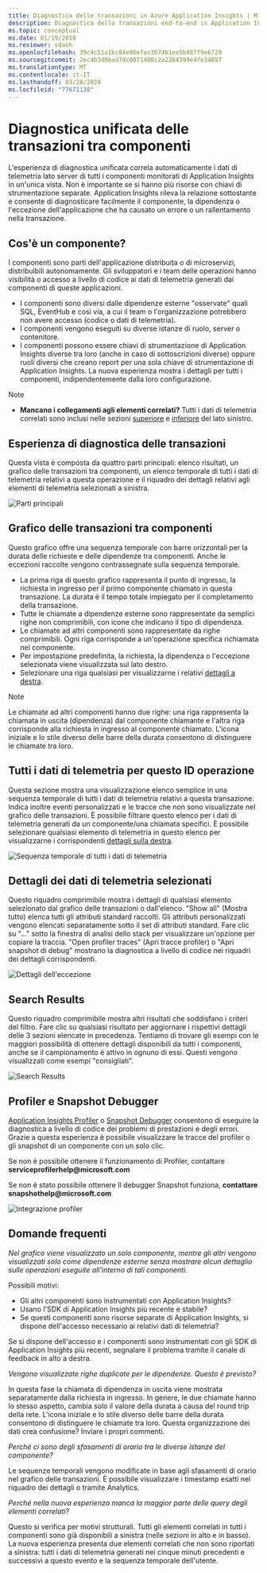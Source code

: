 ```yaml
---
title: Diagnostica delle transazioni in Azure Application Insights | Microsoft Docs
description: Diagnostica della transazioni end-to-end in Application Insights
ms.topic: conceptual
ms.date: 01/19/2018
ms.reviewer: sdash
ms.openlocfilehash: 39c4c51a1bc84e06efac3674b1ee5b487f9e6729
ms.sourcegitcommit: 2ec4b3d0bad7dc0071400c2a2264399e4fe34897
ms.translationtype: MT
ms.contentlocale: it-IT
ms.lasthandoff: 03/28/2020
ms.locfileid: "77671138"
---
```

# <a name="unified-cross-component-transaction-diagnostics"></a>Diagnostica unificata delle transazioni tra componenti

L'esperienza di diagnostica unificata correla automaticamente i dati di telemetria lato server di tutti i componenti monitorati di Application Insights in un'unica vista. Non è importante se si hanno più risorse con chiavi di strumentazione separate. Application Insights rileva la relazione sottostante e consente di diagnosticare facilmente il componente, la dipendenza o l'eccezione dell'applicazione che ha causato un errore o un rallentamento nella transazione.

## <a name="what-is-a-component"></a>Cos'è un componente?

I componenti sono parti dell'applicazione distribuita o di microservizi, distribuibili autonomamente. Gli sviluppatori e i team delle operazioni hanno visibilità o accesso a livello di codice ai dati di telemetria generati dai componenti di queste applicazioni.

* I componenti sono diversi dalle dipendenze esterne "osservate" quali SQL, EventHub e così via, a cui il team o l'organizzazione potrebbero non avere accesso (codice o dati di telemetria).
* I componenti vengono eseguiti su diverse istanze di ruolo, server o contenitore.
* I componenti possono essere chiavi di strumentazione di Application Insights diverse tra loro (anche in caso di sottoscrizioni diverse) oppure ruoli diversi che creano report per una sola chiave di strumentazione di Application Insights. La nuova esperienza mostra i dettagli per tutti i componenti, indipendentemente dalla loro configurazione.

> [!NOTE]
> * **Mancano i collegamenti agli elementi correlati?** Tutti i dati di telemetria correlati sono inclusi nelle sezioni [superiore](#cross-component-transaction-chart) e [inferiore](#all-telemetry-with-this-operation-id) del lato sinistro. 

## <a name="transaction-diagnostics-experience"></a>Esperienza di diagnostica delle transazioni
Questa vista è composta da quattro parti principali: elenco risultati, un grafico delle transazioni tra componenti, un elenco temporale di tutti i dati di telemetria relativi a questa operazione e il riquadro dei dettagli relativi agli elementi di telemetria selezionati a sinistra.

![Parti principali](media/transaction-diagnostics/4partsCrossComponent.png)

## <a name="cross-component-transaction-chart"></a>Grafico delle transazioni tra componenti

Questo grafico offre una sequenza temporale con barre orizzontali per la durata delle richieste e delle dipendenze tra componenti. Anche le eccezioni raccolte vengono contrassegnate sulla sequenza temporale.

* La prima riga di questo grafico rappresenta il punto di ingresso, la richiesta in ingresso per il primo componente chiamato in questa transazione. La durata è il tempo totale impiegato per il completamento della transazione.
* Tutte le chiamate a dipendenze esterne sono rappresentate da semplici righe non comprimibili, con icone che indicano il tipo di dipendenza.
* Le chiamate ad altri componenti sono rappresentate da righe comprimibili. Ogni riga corrisponde a un'operazione specifica richiamata nel componente.
* Per impostazione predefinita, la richiesta, la dipendenza o l'eccezione selezionata viene visualizzata sul lato destro.
* Selezionare una riga qualsiasi per visualizzarne i relativi [dettagli a destra](#details-of-the-selected-telemetry). 

> [!NOTE]
> Le chiamate ad altri componenti hanno due righe: una riga rappresenta la chiamata in uscita (dipendenza) dal componente chiamante e l'altra riga corrisponde alla richiesta in ingresso al componente chiamato. L'icona iniziale e lo stile diverso delle barre della durata consentono di distinguere le chiamate tra loro.

## <a name="all-telemetry-with-this-operation-id"></a>Tutti i dati di telemetria per questo ID operazione

Questa sezione mostra una visualizzazione elenco semplice in una sequenza temporale di tutti i dati di telemetria relativi a questa transazione. Indica inoltre eventi personalizzati e le tracce che non sono visualizzate nel grafico delle transazioni. È possibile filtrare questo elenco per i dati di telemetria generati da un componente/una chiamata specifici. È possibile selezionare qualsiasi elemento di telemetria in questo elenco per visualizzarne i corrispondenti [dettagli sulla destra](#details-of-the-selected-telemetry).

![Sequenza temporale di tutti i dati di telemetria](media/transaction-diagnostics/allTelemetryDrawerOpened.png)

## <a name="details-of-the-selected-telemetry"></a>Dettagli dei dati di telemetria selezionati

Questo riquadro comprimibile mostra i dettagli di qualsiasi elemento selezionato dal grafico delle transazioni o dall'elenco. "Show all" (Mostra tutto) elenca tutti gli attributi standard raccolti. Gli attributi personalizzati vengono elencati separatamente sotto il set di attributi standard. Fare clic su "..." sotto la finestra di analisi dello stack per visualizzare un'opzione per copiare la traccia. "Open profiler traces" (Apri tracce profiler) o "Apri snapshot di debug" mostrano la diagnostica a livello di codice nei riquadri dei dettagli corrispondenti.

![Dettagli dell'eccezione](media/transaction-diagnostics/exceptiondetail.png)

## <a name="search-results"></a>Search Results

Questo riquadro comprimibile mostra altri risultati che soddisfano i criteri del filtro. Fare clic su qualsiasi risultato per aggiornare i rispettivi dettagli delle 3 sezioni elencate in precedenza. Tentiamo di trovare gli esempi con le maggiori possibilità di ottenere dettagli disponibili da tutti i componenti, anche se il campionamento è attivo in ognuno di essi. Questi vengono visualizzati come esempi "consigliati".

![Search Results](media/transaction-diagnostics/searchResults.png)

## <a name="profiler-and-snapshot-debugger"></a>Profiler e Snapshot Debugger

[Application Insights Profiler](../../azure-monitor/app/profiler.md) o [Snapshot Debugger](snapshot-debugger.md) consentono di eseguire la diagnostica a livello di codice dei problemi di prestazioni e degli errori. Grazie a questa esperienza è possibile visualizzare le tracce del profiler o gli snapshot di un componente con un solo clic.

Se non è possibile ottenere il funzionamento di Profiler, contattare **serviceprofilerhelp\@microsoft.com**

Se non è stato possibile ottenere Il debugger Snapshot funziona, **contattare snapshothelp\@microsoft.com**

![Integrazione profiler](media/transaction-diagnostics/profilerTraces.png)

## <a name="faq"></a>Domande frequenti

*Nel grafico viene visualizzato un solo componente, mentre gli altri vengono visualizzati solo come dipendenze esterne senza mostrare alcun dettaglio sulle operazioni eseguite all'interno di tali componenti.*

Possibili motivi:

* Gli altri componenti sono instrumentati con Application Insights?
* Usano l'SDK di Application Insights più recente e stabile?
* Se questi componenti sono risorse separate di Application Insights, si dispone dell'accesso necessario ai relativi dati di telemetria?

Se si dispone dell'accesso e i componenti sono instrumentati con gli SDK di Application Insights più recenti, segnalare il problema tramite il canale di feedback in alto a destra.

*Vengono visualizzate righe duplicate per le dipendenze. Questo è previsto?*

In questa fase la chiamata di dipendenza in uscita viene mostrata separatamente dalla richiesta in ingresso. In genere, le due chiamate hanno lo stesso aspetto, cambia solo il valore della durata a causa del round trip della rete. L'icona iniziale e lo stile diverso delle barre della durata consentono di distinguere le chiamate tra loro. Questa organizzazione dei dati crea confusione? Inviare i propri commenti.

*Perché ci sono degli sfasamenti di orario tra le diverse istanze del componente?*

Le sequenze temporali vengono modificate in base agli sfasamenti di orario nel grafico delle transazioni. È possibile visualizzare i timestamp esatti nel riquadro dei dettagli o tramite Analytics.

*Perché nella nuova esperienza manca la maggior parte delle query degli elementi correlati?*

Questo si verifica per motivi strutturali. Tutti gli elementi correlati in tutti i componenti sono già disponibili a sinistra (nelle sezioni in alto e in basso). La nuova esperienza presenta due elementi correlati che non sono riportati a sinistra: tutti i dati di telemetria generati nei cinque minuti precedenti e successivi a questo evento e la sequenza temporale dell'utente.
